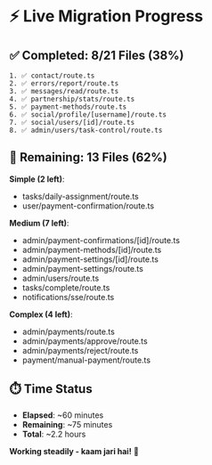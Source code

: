 # ⚡ Live Migration Progress

## ✅ Completed: 8/21 Files (38%)

```
1. ✅ contact/route.ts
2. ✅ errors/report/route.ts  
3. ✅ messages/read/route.ts
4. ✅ partnership/stats/route.ts
5. ✅ payment-methods/route.ts
6. ✅ social/profile/[username]/route.ts
7. ✅ social/users/[id]/route.ts
8. ✅ admin/users/task-control/route.ts
```

## 🔄 Remaining: 13 Files (62%)

**Simple (2 left)**:
- tasks/daily-assignment/route.ts
- user/payment-confirmation/route.ts

**Medium (7 left)**:
- admin/payment-confirmations/[id]/route.ts
- admin/payment-methods/[id]/route.ts
- admin/payment-settings/[id]/route.ts
- admin/payment-settings/route.ts
- admin/users/route.ts
- tasks/complete/route.ts
- notifications/sse/route.ts

**Complex (4 left)**:
- admin/payments/route.ts
- admin/payments/approve/route.ts
- admin/payments/reject/route.ts
- payment/manual-payment/route.ts

## ⏱️ Time Status

- **Elapsed**: ~60 minutes
- **Remaining**: ~75 minutes
- **Total**: ~2.2 hours

**Working steadily - kaam jari hai!** 🚀
